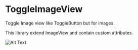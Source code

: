 # ToggleImageView
Toggle Image view like ToggleButton but for images.

This library extend ImageView and contain custom attributes.

![Alt Text](https://github.com/pavelpoley/ToggleImageView/blob/master/toggle_image_view.gif)

